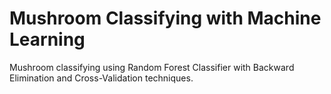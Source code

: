# Mushroom Classifying with Machine Learning

Mushroom classifying using Random Forest Classifier with Backward Elimination and Cross-Validation techniques.
